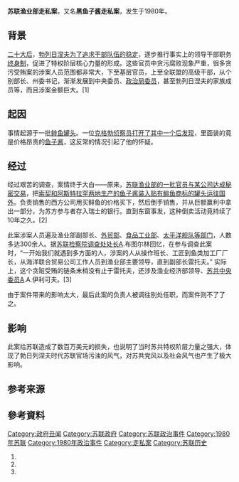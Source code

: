 **苏联渔业部走私案**，又名**黑鱼子酱走私案**，发生于1980年。

## 背景

[二十大后](https://zh.wikipedia.org/wiki/苏共二十大 "wikilink")，[勃列日涅夫为了追求干部队伍的稳定](../Page/列昂尼德·伊里奇·勃列日涅夫.md "wikilink")，逐步推行事实上的领导干部职务[终身制](../Page/終身總統.md "wikilink")，促进了特权阶层核心力量的形成。这些官员中贪污腐败现象严重，很多贪污受贿案的涉案人员范围都非常大，下至基层官员，上至全联盟的高级干部，从个别部长、州委书记，渐渐发展到中央委员、[政治局委员](../Page/苏联共产党中央政治局.md "wikilink")，甚至勃列日涅夫的家族成员等，而且涉案金额巨大。\[1\]

## 起因

事情起源于一批[鲱鱼罐头](../Page/鯡魚.md "wikilink")。一位[克格勃侦察员打开了其中一个后发现](https://zh.wikipedia.org/wiki/國家安全委員會_\(蘇聯\) "wikilink")，里面装的竟是价格昂贵的[鱼子酱](../Page/鱼子酱.md "wikilink")，这反常的情况引起了他的怀疑。

## 经过

经过艰苦的调查，案情终于大白——原来，[苏联渔业部的一批官员与某公司达成秘密交易](https://zh.wikipedia.org/wiki/苏联渔业部 "wikilink")，把[索契和](../Page/索契.md "wikilink")[阿斯特拉罕两地生产的鱼子酱装入贴有鲱鱼商标的罐头运往国外](https://zh.wikipedia.org/wiki/阿斯特拉罕 "wikilink")。负责销售的西方公司用买鲱鱼的价格买下，然后倒手销售，并从巨额赢利中拿出一部分，为苏方参与者存入瑞士的银行。直到东窗事发，这种倒卖活动竟持续了10年之久。\[2\]

此案涉案人员遍及渔业部副部长、[外贸部](https://zh.wikipedia.org/wiki/苏联外贸部 "wikilink")、[食品工业部](https://zh.wikipedia.org/wiki/苏联食品工业部 "wikilink")、[太平洋舰队等部门](../Page/太平洋舰队_\(俄罗斯\).md "wikilink")，人数多达300余人。据[苏联检察院调查处处长A](https://zh.wikipedia.org/wiki/苏联检察院 "wikilink").布图尔林回忆，在参与调查此案时，“一开始我们就遇到多方面的人，涉案的人从操作班长、工匠到鱼类加工厂厂长，从海洋联合贸易公司工作人员到渔业部主要领导，直到副部长雷托夫。”
实际上，这个贪赃受贿的链条末梢没有止于雷托夫，还涉及渔业经济部领导、[苏共中央委员A](../Page/苏联共产党中央委员会.md "wikilink").A.伊利可夫。\[3\]

由于案件带来的影响太大，最后此案的负责人被调往别处任职，而案件则不了了之。

## 影响

此案给苏联造成了数百万美元的损失，也说明了当时苏共特权阶层力量之强大，体现了勃日列涅夫时代苏联官场污浊的风气，对苏共党风以及社会风气也产生了极大影响。

## 参考来源

## 參考資料

[Category:政府丑闻](https://zh.wikipedia.org/wiki/Category:政府丑闻 "wikilink")
[Category:苏联政府](https://zh.wikipedia.org/wiki/Category:苏联政府 "wikilink")
[Category:苏联政治事件](https://zh.wikipedia.org/wiki/Category:苏联政治事件 "wikilink")
[Category:1980年苏联](https://zh.wikipedia.org/wiki/Category:1980年苏联 "wikilink")
[Category:1980年政治事件](https://zh.wikipedia.org/wiki/Category:1980年政治事件 "wikilink")
[Category:走私案](https://zh.wikipedia.org/wiki/Category:走私案 "wikilink")
[Category:苏联历史](https://zh.wikipedia.org/wiki/Category:苏联历史 "wikilink")

1.
2.
3.